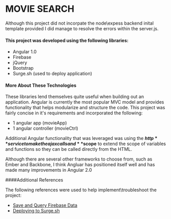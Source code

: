# MOVIE SEARCH

Although this project did not incorpate the node\expess backend inital template provided I did manage to resolve the errors within the server.js.

#### This project was developed using the following libraries:
* Angular 1.0
* Firebase
* jQuery
* Bootstrap
* Surge.sh (used to deploy application)

#### More About These Technologies

These libraries lend themselves quite useful when building out an application.  Angular is currently the most popular MVC model and provides functionality that helps modularize and structure the code.  This project was fairly concise in it's requirements and incorporated the following:

* 1 angular app (movieApp)
* 1 angular controller (movieCtrl)

Additional Angular functionality that was leveraged was using the **$http** service to make the ajax calls and **$scope** to extend the scope of variables and functions so they can be called directly from the HTML.

Although there are several other frameworks to choose from, such as Ember and Backbone, I think Angluar has positioned itself well and has made many improvements in Angular 2.0

####Additional References

The following references were used to help implement\troubleshoot the project:

* [Save and Query Firebase Data](https://howtofirebase.com/save-and-query-firebase-data-ed73fb8c6e3a#.omxqan876)
* [Deploying to Surge.sh](https://surge.sh/help/remembering-a-domain)

